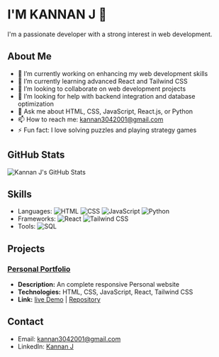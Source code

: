 

# I'M KANNAN J 👋

I'm a passionate developer with a strong interest in web development.

## About Me

- 🔭 I’m currently working on enhancing my web development skills
- 🌱 I’m currently learning advanced React and Tailwind CSS
- 👯 I’m looking to collaborate on web development projects
- 🤔 I’m looking for help with backend integration and database optimization
- 💬 Ask me about HTML, CSS, JavaScript, React.js, or Python
- 📫 How to reach me: kannan3042001@gmail.com
- ⚡ Fun fact: I love solving puzzles and playing strategy games

## GitHub Stats

![Kannan J's GitHub Stats](https://github-readme-stats.vercel.app/api?username=kannan304&show_icons=true&theme=default)



## Skills

- Languages: ![HTML](https://img.shields.io/badge/HTML-E34F26?style=flat&logo=html5&logoColor=white) ![CSS](https://img.shields.io/badge/CSS-1572B6?style=flat&logo=css3&logoColor=white) ![JavaScript](https://img.shields.io/badge/JavaScript-F7DF1E?style=flat&logo=javascript&logoColor=black) ![Python](https://img.shields.io/badge/Python-3776AB?style=flat&logo=python&logoColor=white)
- Frameworks: ![React](https://img.shields.io/badge/React-20232A?style=flat&logo=react&logoColor=61DAFB) ![Tailwind CSS](https://img.shields.io/badge/Tailwind_CSS-38B2AC?style=flat&logo=tailwind-css&logoColor=white)
- Tools: ![SQL](https://img.shields.io/badge/SQL-4479A1?style=flat&logo=postgresql&logoColor=white)

## Projects

### [Personal Portfolio](https://github.com/kannan304/portfolio1)
- **Description:** An complete responsive Personal website 
- **Technologies:** HTML, CSS, JavaScript, React, Tailwind CSS
- **Link:** [live Demo](https://kannan-official.vercel.app/) | [Repository](https://github.com/kannan304/portfolio1)

## Contact

- Email: kannan3042001@gmail.com
- LinkedIn: [Kannan J](https://www.linkedin.com/in/kannan-j-5b2341250)

